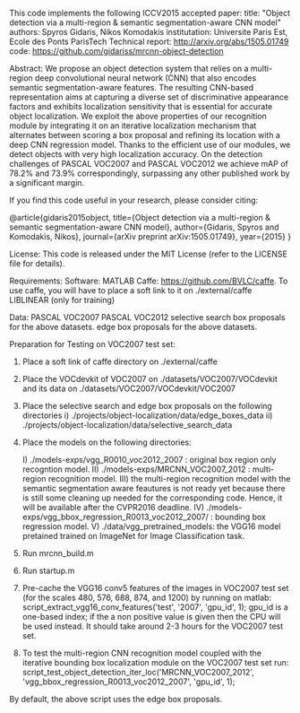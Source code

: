 This code implements the following ICCV2015 accepted paper:
title: "Object detection via a multi-region & semantic segmentation-aware CNN model"
authors: Spyros Gidaris, Nikos Komodakis
institutation: Universite Paris Est, Ecole des Ponts ParisTech
Technical report: http://arxiv.org/abs/1505.01749
code: https://github.com/gidariss/mrcnn-object-detection

Abstract:
We propose an object detection system that relies on a multi-region deep convolutional neural network (CNN) that also encodes semantic segmentation-aware features. The resulting CNN-based representation aims at capturing a diverse set of discriminative appearance factors and exhibits localization sensitivity that is essential for accurate object localization. We exploit the above properties of our recognition module by integrating it on an iterative localization mechanism that alternates between scoring a box proposal and refining its location with a deep CNN regression model. Thanks to the efficient use of our modules, we detect objects with very high localization accuracy. On the detection challenges of PASCAL VOC2007 and PASCAL VOC2012 we achieve mAP of 78.2% and 73.9% correspondingly, surpassing any other published work by a significant margin. 

If you find this code useful in your research, please consider citing:

@article{gidaris2015object,
  title={Object detection via a multi-region \& semantic segmentation-aware CNN model},
  author={Gidaris, Spyros and Komodakis, Nikos},
  journal={arXiv preprint arXiv:1505.01749},
  year={2015}
}

License:
This code is released under the MIT License (refer to the LICENSE file for details).

Requirements: 
Software:
MATLAB 
Caffe: https://github.com/BVLC/caffe. To use caffe, you will have to place a soft link to it on ./external/caffe
LIBLINEAR (only for training)

Data:
PASCAL VOC2007
PASCAL VOC2012
selective search box proposals for the above datasets.
edge box proposals for the above datasets.

Preparation for Testing on VOC2007 test set:
1. Place a soft link of caffe directory on ./external/caffe
2. Place the VOCdevkit of VOC2007 on ./datasets/VOC2007/VOCdevkit and its data on ./datasets/VOC2007/VOCdevkit/VOC2007
3. Place the selective search and edge box proposals on the following directories 
i)  ./projects/object-localization/data/edge_boxes_data
ii) ./projects/object-localization/data/selective_search_data

4. Place the models on the following directories:

	I)   ./models-exps/vgg_R0010_voc2012_2007  : original box region only recogntion model.
	II)  ./models-exps/MRCNN_VOC2007_2012  : multi-region recognition model.
	III) the multi-region recognition model with the semantic segmentation aware feautures is not ready yet because 
there is still some cleaning up needed for the corresponding code. Hence, it will be available after the CVPR2016 deadline.
	IV)  ./models-exps/vgg_bbox_regression_R0013_voc2012_2007/ : bounding box regression model.
	V)   ./data/vgg_pretrained_models: the VGG16 model pretained trained on ImageNet for Image Classification task.

5. Run mrcnn_build.m
6. Run startup.m
7. Pre-cache the VGG16 conv5 features of the images in VOC2007 test set (for the scales 480, 576, 688, 874, and 1200) by running on matlab:
script_extract_vgg16_conv_features('test', '2007', 'gpu_id', 1); 
gpu_id is a one-based index; if the a non positive value is given then the CPU will be used instead. It should take around 2-3 hours for the VOC2007 test set.

8. To test the multi-region CNN recognition model coupled with the iterative bounding box localization module on the VOC2007 test set run:
script_test_object_detection_iter_loc('MRCNN_VOC2007_2012', 'vgg_bbox_regression_R0013_voc2012_2007', 'gpu_id', 1); 

By default, the above script uses the edge box proposals.

